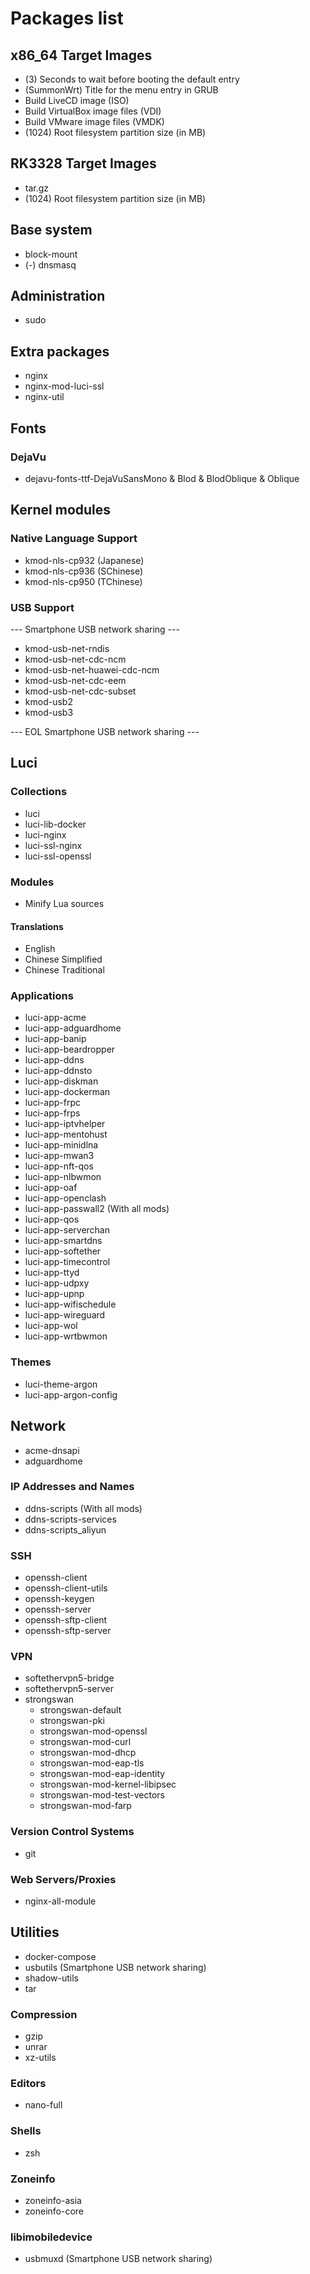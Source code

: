 # Packages list
## x86_64 Target Images
- (3) Seconds to wait before booting the default entry
- (SummonWrt) Title for the menu entry in GRUB
- Build LiveCD image (ISO)
- Build VirtualBox image files (VDI)
- Build VMware image files (VMDK)
- (1024) Root filesystem partition size (in MB)

## RK3328 Target Images
- tar.gz
- (1024) Root filesystem partition size (in MB)

## Base system
- block-mount
- (-) dnsmasq

## Administration
- sudo

## Extra packages
- nginx
- nginx-mod-luci-ssl
- nginx-util

## Fonts
### DejaVu
- dejavu-fonts-ttf-DejaVuSansMono & Blod & BlodOblique & Oblique

## Kernel modules
### Native Language Support
- kmod-nls-cp932 (Japanese)
- kmod-nls-cp936 (SChinese)
- kmod-nls-cp950 (TChinese)

### USB Support
--- Smartphone USB network sharing ---
- kmod-usb-net-rndis
- kmod-usb-net-cdc-ncm
- kmod-usb-net-huawei-cdc-ncm
- kmod-usb-net-cdc-eem
- kmod-usb-net-cdc-subset
- kmod-usb2
- kmod-usb3

--- EOL Smartphone USB network sharing ---

## Luci
### Collections
- luci
- luci-lib-docker
- luci-nginx
- luci-ssl-nginx
- luci-ssl-openssl

### Modules
- Minify Lua sources

#### Translations
- English
- Chinese Simplified
- Chinese Traditional

### Applications
- luci-app-acme
- luci-app-adguardhome
- luci-app-banip
- luci-app-beardropper
- luci-app-ddns
- luci-app-ddnsto
- luci-app-diskman
- luci-app-dockerman
- luci-app-frpc
- luci-app-frps
- luci-app-iptvhelper
- luci-app-mentohust
- luci-app-minidlna
- luci-app-mwan3
- luci-app-nft-qos
- luci-app-nlbwmon
- luci-app-oaf
- luci-app-openclash
- luci-app-passwall2 (With all mods)
- luci-app-qos
- luci-app-serverchan
- luci-app-smartdns
- luci-app-softether
- luci-app-timecontrol
- luci-app-ttyd
- luci-app-udpxy
- luci-app-upnp
- luci-app-wifischedule
- luci-app-wireguard
- luci-app-wol
- luci-app-wrtbwmon

### Themes
- luci-theme-argon
- luci-app-argon-config

## Network
- acme-dnsapi
- adguardhome

### IP Addresses and Names
- ddns-scripts (With all mods)
- ddns-scripts-services
- ddns-scripts_aliyun

### SSH
- openssh-client
- openssh-client-utils
- openssh-keygen
- openssh-server
- openssh-sftp-client
- openssh-sftp-server

### VPN
- softethervpn5-bridge
- softethervpn5-server
- strongswan
  - strongswan-default
  - strongswan-pki
  - strongswan-mod-openssl
  - strongswan-mod-curl
  - strongswan-mod-dhcp
  - strongswan-mod-eap-tls
  - strongswan-mod-eap-identity
  - strongswan-mod-kernel-libipsec
  - strongswan-mod-test-vectors
  - strongswan-mod-farp

### Version Control Systems
- git

### Web Servers/Proxies
- nginx-all-module

## Utilities
- docker-compose
- usbutils (Smartphone USB network sharing)
- shadow-utils
- tar

### Compression
- gzip
- unrar
- xz-utils

### Editors
- nano-full

### Shells
- zsh

### Zoneinfo
- zoneinfo-asia
- zoneinfo-core

### libimobiledevice
- usbmuxd (Smartphone USB network sharing)